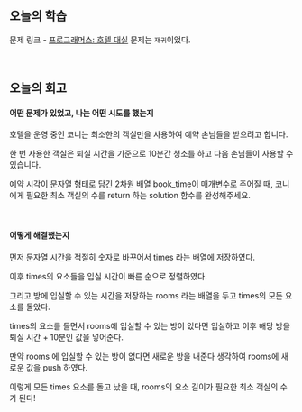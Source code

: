 ## 오늘의 학습
문제 링크 - [프로그래머스: 호텔 대실](https://school.programmers.co.kr/learn/courses/30/lessons/155651)
문제는 `재귀`이었다.

<br />

## 오늘의 회고
#### 어떤 문제가 있었고, 나는 어떤 시도를 했는지
호텔을 운영 중인 코니는 최소한의 객실만을 사용하여 예약 손님들을 받으려고 합니다. 

한 번 사용한 객실은 퇴실 시간을 기준으로 10분간 청소를 하고 다음 손님들이 사용할 수 있습니다.

예약 시각이 문자열 형태로 담긴 2차원 배열 book_time이 매개변수로 주어질 때, 코니에게 필요한 최소 객실의 수를 return 하는 solution 함수를 완성해주세요.

<br />

#### 어떻게 해결했는지
먼저 문자열 시간을 적절히 숫자로 바꾸어서 times 라는 배열에 저장하였다. 

이후 times의 요소들을 입실 시간이 빠른 순으로 정렬하였다.

그리고 방에 입실할 수 있는 시간을 저장하는 rooms 라는 배열을 두고 times의 모든 요소를 돌았다.

times의 요소를 돌면서 rooms에 입실할 수 있는 방이 있다면 입실하고 이후 해당 방을 퇴실 시간 + 10분인 값을 넣어준다.

만약 rooms 에 입실할 수 있는 방이 없다면 새로운 방을 내준다 생각하여 rooms에 새로운 값을 push 하였다.

이렇게 모든 times 요소를 돌고 났을 때, rooms의 요소 길이가 필요한 최소 객실의 수가 된다!
